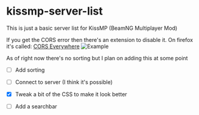 
# kissmp-server-list

This is just a basic server list for KissMP (BeamNG Multiplayer Mod)

  If you get the CORS error then there's an extension to disable it. On firefox it's called: [CORS Everywhere](https://addons.mozilla.org/en-GB/firefox/addon/cors-everywhere/)
![Example](https://imgur.com/VYS5pHo.png)

As of right now there's no sorting but I plan on adding this at some point

- [ ] Add sorting

- [ ] Connect to server (I think it's possible)

- [x] Tweak a bit of the CSS to make it look better

- [ ] Add a searchbar
